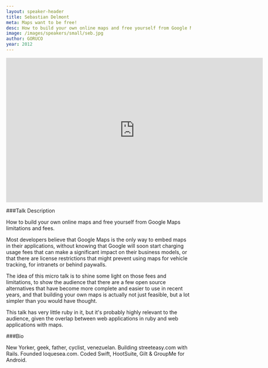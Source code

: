 ```yaml
---
layout: speaker-header
title: Sebastian Delmont
meta: Maps want to be free!
desc: How to build your own online maps and free yourself from Google Maps limitations and fees.
image: /images/speakers/small/seb.jpg
author: GORUCO
year: 2012
---
```


<iframe src="http://player.vimeo.com/video/45132112?title=0&amp;byline=0&amp;portrait=0" width="700" height="394" frameborder="0" webkitAllowFullScreen mozallowfullscreen allowFullScreen></iframe>

###Talk Description

How to build your own online maps and free yourself from Google Maps limitations and fees.

Most developers believe that Google Maps is the only way to embed maps in their applications, without knowing that Google will soon start charging usage fees that can make a significant impact on their business models, or that there are license restrictions that might prevent using maps for vehicle tracking, for intranets or behind paywalls.

The idea of this micro talk is to shine some light on those fees and limitations, to show the audience that there are a few open source alternatives that have become more complete and easier to use in recent years, and that building your own maps is actually not just feasible, but a lot simpler than you would have thought.

This talk has very little ruby in it, but it's probably highly relevant to the audience, given the overlap between web applications in ruby and web applications with maps.

###Bio

New Yorker, geek, father, cyclist, venezuelan. Building streeteasy.com with Rails. Founded loquesea.com. Coded Swift, HootSuite, Gilt & GroupMe for Android.
